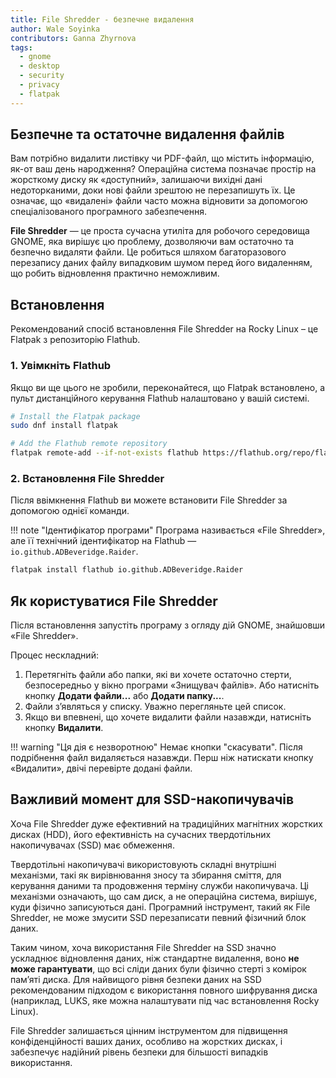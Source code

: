 ```yaml
---
title: File Shredder - безпечне видалення
author: Wale Soyinka
contributors: Ganna Zhyrnova
tags:
  - gnome
  - desktop
  - security
  - privacy
  - flatpak
---
```


## Безпечне та остаточне видалення файлів

Вам потрібно видалити листівку чи PDF-файл, що містить інформацію, як-от ваш день народження? Операційна система позначає простір на жорсткому диску як «доступний», залишаючи вихідні дані недоторканими, доки нові файли зрештою не перезапишуть їх. Це означає, що «видалені» файли часто можна відновити за допомогою спеціалізованого програмного забезпечення.

**File Shredder** — це проста сучасна утиліта для робочого середовища GNOME, яка вирішує цю проблему, дозволяючи вам остаточно та безпечно видаляти файли. Це робиться шляхом багаторазового перезапису даних файлу випадковим шумом перед його видаленням, що робить відновлення практично неможливим.

## Встановлення

Рекомендований спосіб встановлення File Shredder на Rocky Linux – це Flatpak з репозиторію Flathub.

### 1. Увімкніть Flathub

Якщо ви ще цього не зробили, переконайтеся, що Flatpak встановлено, а пульт дистанційного керування Flathub налаштовано у вашій системі.

```bash
# Install the Flatpak package
sudo dnf install flatpak

# Add the Flathub remote repository
flatpak remote-add --if-not-exists flathub https://flathub.org/repo/flathub.flatpakrepo
```

### 2. Встановлення File Shredder

Після ввімкнення Flathub ви можете встановити File Shredder за допомогою однієї команди.

!!! note "Ідентифікатор програми"
Програма називається «File Shredder», але її технічний ідентифікатор на Flathub — `io.github.ADBeveridge.Raider`.

```bash
flatpak install flathub io.github.ADBeveridge.Raider
```

## Як користуватися File Shredder

Після встановлення запустіть програму з огляду дій GNOME, знайшовши «File Shredder».

Процес нескладний:

1. Перетягніть файли або папки, які ви хочете остаточно стерти, безпосередньо у вікно програми «Знищувач файлів». Або натисніть кнопку **Додати файли...** або **Додати папку...**.
2. Файли з’являться у списку. Уважно перегляньте цей список.
3. Якщо ви впевнені, що хочете видалити файли назавжди, натисніть кнопку **Видалити**.

!!! warning "Ця дія є незворотною"
Немає кнопки "скасувати". Після подрібнення файл видаляється назавжди. Перш ніж натискати кнопку «Видалити», двічі перевірте додані файли.

## Важливий момент для SSD-накопичувачів

Хоча File Shredder дуже ефективний на традиційних магнітних жорстких дисках (HDD), його ефективність на сучасних твердотільних накопичувачах (SSD) має обмеження.

Твердотільні накопичувачі використовують складні внутрішні механізми, такі як вирівнювання зносу та збирання сміття, для керування даними та продовження терміну служби накопичувача. Ці механізми означають, що сам диск, а не операційна система, вирішує, куди фізично записуються дані. Програмний інструмент, такий як File Shredder, не може змусити SSD перезаписати певний фізичний блок даних.

Таким чином, хоча використання File Shredder на SSD значно ускладнює відновлення даних, ніж стандартне видалення, воно **не може гарантувати**, що всі сліди даних були фізично стерті з комірок пам’яті диска. Для найвищого рівня безпеки даних на SSD рекомендованим підходом є використання повного шифрування диска (наприклад, LUKS, яке можна налаштувати під час встановлення Rocky Linux).

File Shredder залишається цінним інструментом для підвищення конфіденційності ваших даних, особливо на жорстких дисках, і забезпечує надійний рівень безпеки для більшості випадків використання.
